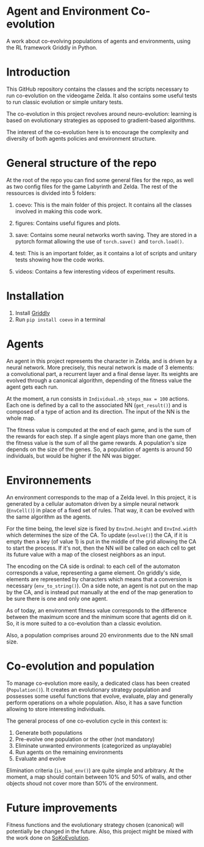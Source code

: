 # Agent and Environment Co-evolution

A work about co-evolving populations of agents and environments, using the RL framework Griddly in Python.


# Introduction

This GitHub repository contains the classes and the scripts necessary to run co-evolution on the videogame Zelda. It also contains some useful tests to run classic evolution or simple unitary tests.

The co-evolution in this project revolves around neuro-evolution: learning is based on evolutionary strategies as opposed to gradient-based algorithms.

The interest of the co-evolution here is to encourage the complexity and diversity of both agents policies and environment structure.


# General structure of the repo

At the root of the repo you can find some general files for the repo, as well as two config files for the game Labyrinth and Zelda. The rest of the ressources is divided into 5 folders:

1. coevo: This is the main folder of this project. It contains all the classes involved in making this code work.

2. figures: Contains useful figures and plots.

3. save: Contains some neural networks worth saving. They are stored in a pytorch format allowing the use of ```torch.save() ```and ```torch.load()```.

4. test: This is an important folder, as it contains a lot of scripts and unitary tests showing how the code works. 

5. videos: Contains a few interesting videos of experiment results.


# Installation 
1. Install [Griddly](https://griddly.readthedocs.io/en/latest/index.html)
2. Run ```pip install coevo``` in a terminal


# Agents 

An agent in this project represents the character in Zelda, and is driven by a neural network. More precisely, this neural network is made of 3 elements: a convolutional part, a recurrent layer and a final dense layer. Its weights are evolved through a canonical algorithm, depending of the fitness value the agent gets each run.

At the moment, a run consists in ```Individual.nb_steps_max = 100``` actions. Each one is defined by a call to the associated NN (```get_result()```) and is composed of a type of action and its direction. The input of the NN is the whole map.

The fitness value is computed at the end of each game, and is the sum of the rewards for each step. If a single agent plays more than one game, then the fitness value is the sum of all the game rewards. 
A population's size depends on the size of the genes. So, a population of agents is around 50 individuals, but would be higher if the NN was bigger.


# Environnements 
An environment corresponds to the map of a Zelda level. In this project, it is generated by a cellular automaton driven by a simple neural network (```EnvCell()```) in place of a fixed set of rules. That way, it can be evolved with the same algorithm as the agents. 

For the time being, the level size is fixed by ```EnvInd.height``` and ```EnvInd.width``` which determines the size of the CA.
To update (```evolve()```) the CA, if it is empty then a key (of value 1) is put in the middle of the grid allowing the CA to start the process. If it's not, then the NN will be called on each cell to get its future value with a map of the closest neighbors as an input.

The encoding on the CA side is ordinal: to each cell of the automaton corresponds a value, representing a game element. On griddly's side, elements are represented by characters which means that a conversion is necessary (```env_to_string()```). On a side note, an agent is not put on the map by the CA, and is instead put manually at the end of the map generation to be sure there is one and only one agent.

As of today, an environment fitness value corresponds to the difference between the maximum score and the minimum score that agents did on it. So, it is more suited to a co-evolution than a classic evolution.

Also, a population comprises around 20 environments due to the NN small size.

# Co-evolution and population

To manage co-evolution more easily, a dedicated class has been created (```Population()```). It creates an evolutionary strategy population and possesses some useful functions that evolve, evaluate, play and generally perform operations on a whole population. Also, it has a save function allowing to store interesting individuals.

The general process of one co-evolution cycle in this context is:
1. Generate both populations
2. Pre-evolve one population or the other (not mandatory)
3. Eliminate unwanted environments (categorized as unplayable)
4. Run agents on the remaining environments
5. Evaluate and evolve

Elimination criteria (```is_bad_env()```) are quite simple and arbitrary. At the moment, a map should contain between 10% and 50% of walls, and other objects shoud not cover more than 50% of the environment.

# Future improvements

Fitness functions and the evolutionary strategy chosen (canonical) will potentially be changed in the future. Also, this project might be mixed with the work done on [SoKoEvolution](https://github.com/lucashervier/SoKoEvolution).

